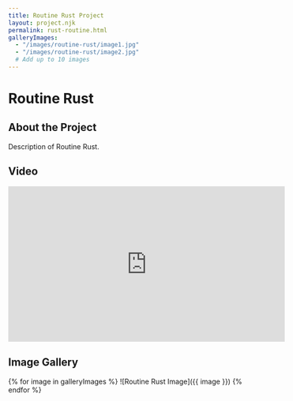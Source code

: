 ```yaml
---
title: Routine Rust Project
layout: project.njk
permalink: rust-routine.html
galleryImages:
  - "/images/routine-rust/image1.jpg"
  - "/images/routine-rust/image2.jpg"
  # Add up to 10 images
---
```


# Routine Rust

## About the Project

Description of Routine Rust.

## Video

<iframe width="560" height="315" src="https://www.youtube.com/embed/your-video-id" frameborder="0" allowfullscreen></iframe>

## Image Gallery

<div class="gallery">
{% for image in galleryImages %}
![Routine Rust Image]({{ image }})
{% endfor %}
</div>
